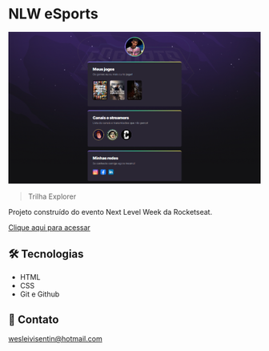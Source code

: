 # NLW eSports

![preview](./.github/preview.png)

>Trilha Explorer

Projeto construído do evento Next Level Week da Rocketseat.

[Clique aqui para acessar](https://wesleivisentin.github.io/Nlw_esports_Explorer/)

##  🛠 Tecnologias

- HTML
- CSS
- Git e Github

##  🧡 Contato

wesleivisentin@hotmail.com